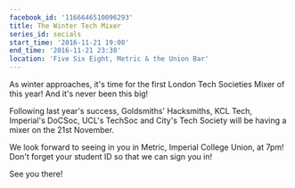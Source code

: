 ```yaml
---
facebook_id: '1166646510096293'
title: The Winter Tech Mixer
series_id: socials
start_time: '2016-11-21 19:00'
end_time: '2016-11-21 23:30'
location: 'Five Six Eight, Metric & the Union Bar'
---
```


As winter approaches, it's time for the first London Tech Societies Mixer of this year! And it's never been this big!  

Following last year's success, Goldsmiths' Hacksmiths, KCL Tech, Imperial's DoCSoc, UCL's TechSoc and City's Tech Society will be having a mixer on the 21st November.  

We look forward to seeing in you in Metric, Imperial College Union, at 7pm! Don't forget your student ID so that we can sign you in!  

See you there!
